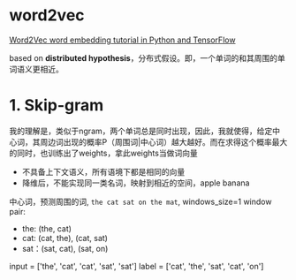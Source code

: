 # word2vec
[Word2Vec word embedding tutorial in Python and TensorFlow](http://adventuresinmachinelearning.com/word2vec-tutorial-tensorflow/)



based on **distributed hypothesis**，分布式假设。即，一个单词的和其周围的单词语义更相近。

# 1. Skip-gram
我的理解是，类似于ngram，两个单词总是同时出现，因此，我就使得，给定中心词，其周边词出现的概率P（周围词|中心词）越大越好。而在求得这个概率最大的同时，也训练出了weights，拿此weights当做词向量

- 不具备上下文语义，所有语境下都是相同的向量
- 降维后，不能实现同一类名词，映射到相近的空间，apple banana

中心词，预测周围的词, `the cat sat on the mat`, windows_size=1
window pair: 
- the: (the, cat) 
- cat: (cat, the), (cat, sat)
- sat：(sat, cat), (sat, on)

input = ['the', 'cat', 'cat', 'sat', 'sat']
label = ['cat', 'the', 'sat', 'cat', 'on']
